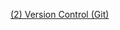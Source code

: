 [(2) Version Control (Git)](https://docs.google.com/document/d/1D__MlG6iTIXrr4JCzUaDzm7JTjfh-QXyXMA22yE69RI/edit?usp=sharing)
